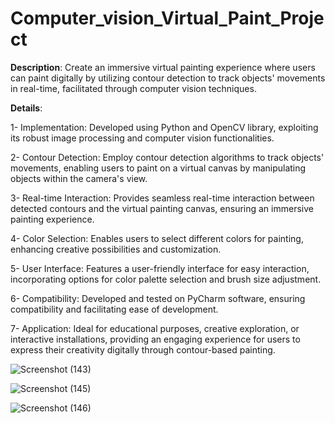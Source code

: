 # Computer_vision_Virtual_Paint_Project
**Description**:
Create an immersive virtual painting experience where users can paint digitally by utilizing contour detection to track objects' movements in real-time, facilitated through computer vision techniques.

**Details**:

1- Implementation: Developed using Python and OpenCV library, exploiting its robust image processing and computer vision functionalities.

2- Contour Detection: Employ contour detection algorithms to track objects' movements, enabling users to paint on a virtual canvas by manipulating objects within the camera's view.

3- Real-time Interaction: Provides seamless real-time interaction between detected contours and the virtual painting canvas, ensuring an immersive painting experience.

4- Color Selection: Enables users to select different colors for painting, enhancing creative possibilities and customization.

5- User Interface: Features a user-friendly interface for easy interaction, incorporating options for color palette selection and brush size adjustment.

6- Compatibility: Developed and tested on PyCharm software, ensuring compatibility and facilitating ease of development.

7- Application: Ideal for educational purposes, creative exploration, or interactive installations, providing an engaging experience for users to express their creativity digitally through contour-based painting.

![Screenshot (143)](https://github.com/Bisma-Shafiq/Computer_vision_Virtual_Paint_Project/assets/148833585/b51d3f73-e03b-4b8c-bd65-62e9c3b54e5f)

![Screenshot (145)](https://github.com/Bisma-Shafiq/Computer_vision_Virtual_Paint_Project/assets/148833585/c0c35807-a063-4f79-9c73-a66e874962e9)

![Screenshot (146)](https://github.com/Bisma-Shafiq/Computer_vision_Virtual_Paint_Project/assets/148833585/02f1bf91-f1e5-4bf1-a9c3-1f2bccbce009)
